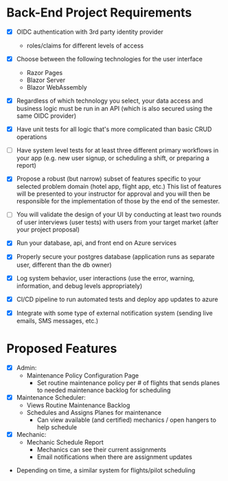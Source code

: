# Back-End Project Requirements
- [x] OIDC authentication with 3rd party identity provider
    - roles/claims for different levels of access
- [x] Choose between the following technologies for the user interface
  - Razor Pages
  - Blazor Server
  - Blazor WebAssembly
- [x] Regardless of which technology you select, your data access and business logic must be run in an API (which is also secured using the same OIDC provider)
- [x] Have unit tests for all logic that's more complicated than basic CRUD operations
- [ ] Have system level tests for at least three different primary workflows in your app (e.g. new user signup, or scheduling a shift, or preparing a report)
- [x] Propose a robust (but narrow) subset of features specific to your selected problem domain (hotel app, flight app, etc.) This list of features will be presented to your instructor for approval and you will then be responsible for the implementation of those by the end of the semester.
- [ ] You will validate the design of your UI by conducting at least two rounds of user interviews (user tests) with users from your target market (after your project proposal)
- [X] Run your database, api, and front end on Azure services
- [x] Properly secure your postgres database (application runs as separate user, different than the db owner)
- [x] Log system behavior, user interactions (use the error, warning, information, and debug levels appropriately)
- [x] CI/CD pipeline to run automated tests and deploy app updates to azure
- [x] Integrate with some type of external notification system (sending live emails, SMS messages, etc.)


# Proposed Features
- [x] Admin:
    - Maintenance Policy Configuration Page
        - Set routine maintenance policy per # of flights that sends planes to needed maintenance backlog for scheduling
- [x] Maintenance Scheduler:
    - Views Routine Maintenance Backlog
    - Schedules and Assigns Planes for maintenance
        - Can view available (and certified) mechanics / open hangers to help schedule
- [x] Mechanic:
    - Mechanic Schedule Report
        - Mechanics can see their current assignments
        - Email notifications when there are assignment updates
- Depending on time, a similar system for flights/pilot scheduling
